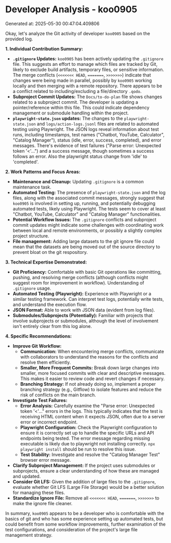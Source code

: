 # Developer Analysis - koo0905
Generated at: 2025-05-30 00:47:04.409806

Okay, let's analyze the Git activity of developer `koo0905` based on the provided log.

**1. Individual Contribution Summary:**

*   **`.gitignore` Updates:** `koo0905` has been actively updating the `.gitignore` file. This suggests an effort to manage which files are tracked by Git, likely to exclude build artifacts, temporary files, or sensitive information.  The merge conflicts (`<<<<<<< HEAD`, `=======`, `>>>>>>>`) indicate that changes were being made in parallel, possibly by `koo0905` working locally and then merging with a remote repository. There appears to be a conflict related to including/excluding a file/directory `.qodo`.
*   **Subproject Commit Updates:**  The `Docs/to-do-plan` file shows changes related to a subproject commit. The developer is updating a pointer/reference within this file.  This could indicate dependency management or submodule handling within the project.
*   **`playwright-state.json` updates:** The changes to the `playwright-state.json` and `logs/action-logs.jsonl` files are related to automated testing using Playwright.  The JSON logs reveal information about test runs, including timestamps, test names ("Chatbot, YouTube, Calculator", "Catalog Manager"), status (idle, error, success, completed), and error messages. There's evidence of test failures ("Parse error: Unexpected token '<'...") and a success message, though sometimes a success follows an error. Also the playwright status change from 'idle' to 'completed'.

**2. Work Patterns and Focus Areas:**

*   **Maintenance and Cleanup:**  Updating `.gitignore` is a common maintenance task.
*   **Automated Testing:**  The presence of `playwright-state.json` and the log files, along with the associated commit messages, strongly suggest that `koo0905` is involved in setting up, running, and potentially debugging automated tests, likely using Playwright. The tests seem to cover at least "Chatbot, YouTube, Calculator" and "Catalog Manager" functionalities.
*   **Potential Workflow Issues:** The `.gitignore` conflicts and subproject commit updates might indicate some challenges with coordinating work between local and remote environments, or possibly a slightly complex project structure.
*   **File management:** Adding large datasets to the git ignore file could mean that the datasets are being moved out of the source directory to prevent bloat on the git respository.

**3. Technical Expertise Demonstrated:**

*   **Git Proficiency:**  Comfortable with basic Git operations like committing, pushing, and resolving merge conflicts (although conflicts might suggest room for improvement in workflow). Understanding of `.gitignore` usage.
*   **Automated Testing (Playwright):** Experience with Playwright or a similar testing framework.  Can interpret test logs, potentially write tests, and understand the execution flow.
*   **JSON Format:**  Able to work with JSON data (evident from log files).
*   **Submodules/Subprojects (Potentially):**  Familiar with projects that involve subprojects or submodules, although the level of involvement isn't entirely clear from this log alone.

**4. Specific Recommendations:**

*   **Improve Git Workflow:**
    *   **Communication:**  When encountering merge conflicts, communicate with collaborators to understand the reasons for the conflicts and resolve them efficiently.
    *   **Smaller, More Frequent Commits:**  Break down large changes into smaller, more focused commits with clear and descriptive messages.  This makes it easier to review code and revert changes if necessary.
    *   **Branching Strategy:** If not already doing so, implement a proper branching strategy (e.g., Gitflow) to isolate features and reduce the risk of conflicts on the main branch.
*   **Investigate Test Failures:**
    *   **Error Analysis:**  Carefully examine the "Parse error: Unexpected token '<'..." errors in the logs.  This typically indicates that the test is receiving HTML content when it expects JSON, often due to a server error or incorrect endpoint.
    *   **Playwright Configuration:**  Check the Playwright configuration to ensure it is correctly set up to handle the specific URLs and API endpoints being tested. The error message regarding missing executable is likely due to playwright not installing correctly. `npx playwright install` should be run to resolve this issue.
    *   **Test Stability:** Investigate and resolve the "Catalog Manager Test" browser error message.
*   **Clarify Subproject Management:** If the project uses submodules or subprojects, ensure a clear understanding of how these are managed and updated.
*   **Consider Git LFS:** Given the addition of large files to the `.gitignore`, evaluate whether Git LFS (Large File Storage) would be a better solution for managing these files.
*    **Standardize Ignore File:** Remove all `<<<<<<< HEAD`, `=======`, `>>>>>>>` to make the ignore file cleaner.

In summary, `koo0905` appears to be a developer who is comfortable with the basics of git and who has some experience setting up automated tests, but could benefit from some workflow improvements, further examination of the test configurations, and consideration of the project's large file management strategy.

